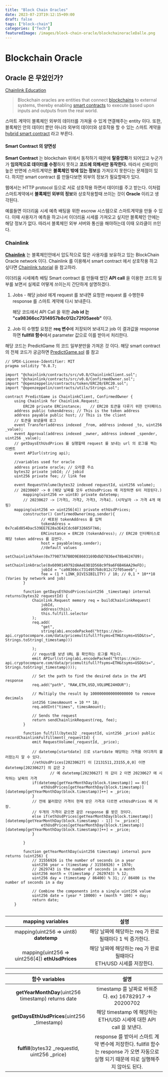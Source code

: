 ```yaml
---
title: "Block Chain Oracles"
date: 2023-07-23T19:12:15+09:00
draft: false
tags: ["block-chain"]
categories: ["Tech"]
featuredImage: /images/block-chain-oracle/blockchainoracleDalle.png
---
```


# Blockchain Oracle

## Oracle 은 무었인가?

[Chainlink Education](https://chain.link/education/blockchain-oracles)

>Blockchain oracles are entities that connect [blockchains](https://chain.link/education-hub/blockchain) to external systems, thereby enabling [smart contracts](https://chain.link/education/smart-contracts) to execute based upon inputs and outputs from the real world.

스마트 계약이 블록체인 외부의 데이터를 가져올 수 있게 연결해주는 entity 이다. 또한, 블록체인 안의 데이터 뿐만 아니라 외부의 데이터와 상호작용 할 수 있는 스마트 계약을 [hybrid smart contract](https://chain.link/education-hub/hybrid-smart-contracts) 라고 부른다. 

#### Smart Contract 의 양면성

**Smart Contract** 는 blockchain 위에서 동작하기 때문에 **탈중앙화**가 되어있고 누군가가 **임의적으로 데이터를 수정**하지 못하고 **코드에 의해서만 동작한다.** 따라서 신뢰성이 높은 반면에 스마트계약은 **블록체인 밖에 있는 정보**를 가져오지 못한다는 문제점이 있다. 하지만 smart contract 를 만들다보면 외부의 정보가 필요할때가 있다.

웹에서는 HTTP protocol 등으로 서로 상호작용 하면서 데이터를 주고 받는다. 이처럼 스마트계약에서 **블록체인 외부의 정보**와 상호작용할때 쓰이는 것이 **Oracle** 이리고 생각된다.

예를들면 이더리움 시세 예측 배팅을 위한 escrow 시스템으로 스마트계약을 만들 수 있다. 이때 사용자가 예측을 하고나서 이더리움 시세를 가져오고 싶지만 블록체인 안에는 해당 정보가 없다. 따라서 블록체인 외부 서버와 통신을 해야하는데 이때 오라클이 쓰인다.

### Chainlink

[**Chainlink**](https://chain.link/) 는 블록체인안에서 압도적으로 많은 사용자를 보유하고 있는 BlockChain Oracle network 이다. Chainlink 를 이용해서 smart contract 에서 상호작용 하고 싶다면 [Chainlink tutorial](https://docs.chain.link/getting-started/conceptual-overview) 을 참고하라.

이더리움 시세예측 배팅 Smart contract 를 만들때 썼던 **API call** 을 이용한 코드의 일부를 보면서 실제로 어떻게 쓰이는지 간단하게 설명하겠다.

1. Jobs - 해당 jobid 에게 request 를 보내면 요청한 request 를 수행한후 response 를 스마트 계약에 다시 보내준다.

   해당 코드에서 API Call 을 위한 **Job id 는 "ca98366cc7314957b8c012c72f05aeeb"** 이다.

2. Job 이 수행할 요청은 **req 변수**에 저장되어 보내지고 job 이 결과값을 response 하면 **fullfill 함수**에서 parameter 값으로 이를 받아서 처리한다.

해당 코드는 PredictGame 의 코드 일부분만을 가져온 것 이다. 해당 smart contract 의 전체 코드가 궁금하면 [PredictGame.sol](https://github.com/jwanp/SKKUOracleTeam3/blob/main/contracts/PredictGame.sol) 를 참고
```solidity
// SPDX-License-Identifier: MIT
pragma solidity ^0.8.7;

import "@chainlink/contracts/src/v0.8/ChainlinkClient.sol";
import "@chainlink/contracts/src/v0.8/ConfirmedOwner.sol";
import "@openzeppelin/contracts/token/ERC20/ERC20.sol";
import "@openzeppelin/contracts/utils/Strings.sol";

contract PredictGame is ChainlinkClient, ConfirmedOwner {
    using Chainlink for Chainlink.Request;
		ERC20 private ERCinstance;    // ERC20 토큰을 다루기 위한 인터페이스
    address public tokenAdress; // This is the token address
    address payable public host; // This is the client
    // 토큰을 보냈을때 로그
    event Transfer(address indexed _from, address indexed _to, uint256 _value); 
    event Approval(address indexed _owner, address indexed _spender, uint256 _value); 
    // getDaysEthUsdPrices 를 실행할때 request 를 보내는 url 의 로그를 찍는 이벤트
    event APIurl(string api); 

    //variables used for oracle
    address private oracle; // 오라클 주소
    bytes32 private jobId; // jobid
    uint256 private fee; // link fee
    
    event RequestVolume(bytes32 indexed requestId, uint256 volume);
    // 20230607 -> 0 (해당 날짜를 모두 ethUsdPrices 에 저장하면 6이 저장된다.)
		mapping(uint256 => uint8) private datetemp; 
		// 20230627 -> [가격1, 가격2, 가격3, 가격4]. (시작날자 -> 가격 4개 매핑)
    mapping(uint256 => uint256[4]) private ethUsdPrices; 
		constructor() ConfirmedOwner(msg.sender){
		        // 배포된 tokenAddress 를 입력
		        tokenAdress = 0x7caEd854Dac539EE7E28a3E42Cdc68F32665F7A6; 
		        ERCinstance = ERC20 (tokenAdress); // ERC20 인터페이스로 해당 token address 를 감싼다.
		        host = payable(msg.sender);
		        //default values
		        setChainlinkToken(0x779877A7B0D9E8603169DdbD7836e478b4624789);
		        setChainlinkOracle(0x6090149792dAAeE9D1D568c9f9a6F6B46AA29eFD);
		        jobId = "ca98366cc7314957b8c012c72f05aeeb"; 
		        fee = (1 * LINK_DIVISIBILITY) / 10; // 0,1 * 10**18 (Varies by network and job)
		}

		function getDaysEthUsdPrices(uint256 _timestamp) internal returns(bytes32 requestId) { 
	        Chainlink.Request memory req = buildChainlinkRequest(
	            jobId,
	            address(this),
	            this.fulfill.selector
	        );
	        req.add(
	            "get",
	            string(abi.encodePacked("https://min-api.cryptocompare.com/data/pricemultifull?fsyms=ETH&tsyms=USD&ts=", Strings.toString(_timestamp)))
	            
	        );
	        // requst를 보낸 URL 을 확인하는 로그를 찍는다.
	        emit APIurl(string(abi.encodePacked("https://min-api.cryptocompare.com/data/pricemultifull?fsyms=ETH&tsyms=USD&ts=", Strings.toString(_timestamp))));
	
	        // Set the path to find the desired data in the API response
	        req.add("path", "RAW,ETH,USD,VOLUME24HOUR");
	
	        // Multiply the result by 1000000000000000000 to remove decimals
	        int256 timesAmount = 10 ** 18;
	        req.addInt("times", timesAmount);
	
	        // Sends the request
	        return sendChainlinkRequest(req, fee);
		}

		function fulfill(bytes32 _requestId, uint256 _price) public recordChainlinkFulfillment(_requestId) {
			emit RequestVolume(_requestId, _price);
			
			// datetemp[startdate] 으로 startdate 해당하는 가격을 어디까지 불러왔는지 알 수 있다.
			//ethUsdPrices[20230627] 이 [2131511,23155,0,0] 이면 datetemp[20230627] 의 값은 2 
					// 예 datetemp[20230627] 의 값이 2 이면 20230627 에 시작하는 날짜의 가격
			if(datetemp[getYearMonthDay(block.timestamp)] == 0){ 
				ethUsdPrices[getYearMonthDay(block.timestamp)][datetemp[getYearMonthDay(block.timestamp)]++] = _price; 
			} 
			// 전에 불러왔던 가격이 현재 받은 가격과 다르면 ethUsdPrices 에 저장. 
			// 두개의 가격이 같으면 같은 response 를 받은 것이다.
			else if(ethUsdPrices[getYearMonthDay(block.timestamp)][datetemp[getYearMonthDay(block.timestamp) - 1]] != _price){
				ethUsdPrices[getYearMonthDay(block.timestamp)][datetemp[getYearMonthDay(block.timestamp)]++] = _price; 
			}
        
		}

		function getYearMonthDay(uint256 timestamp) internal pure returns (uint256) {
			// 31556926 is the number of seconds in a year
			uint256 year = (timestamp / 31556926) + 1970; 
			// 2629743 is the number of seconds in a month
			uint256 month = (timestamp / 2629743) % 12; 
			uint256 day = (timestamp / 86400) % 31; // 86400 is the number of seconds in a day

			// Combine the components into a single uint256 value
			uint256 date = (year * 10000) + (month * 100) + day;
			return date;
    }
		
```

|                mapping variables                |                             설명                             |
| :---------------------------------------------: | :----------------------------------------------------------: |
|     mapping(uint256 => uint8) **datetemp**      |   해당 날짜에 해당하는 req 가 완료될때마다 1 씩 증가한다.    |
| mapping(uint256 => uint256[4]) **ethUsdPrices** | 해당 날짜에 해당하는 req 가 완료될때마다 <br />ETH/USD 시세를 저장한다. |

|                   함수 variables                    |                             설명                             |
| :-------------------------------------------------: | :----------------------------------------------------------: |
| **getYearMonthDay**(uint256 timestamp) returns date |    timestamp 를 날짜로 바꿔준다. ex) 16782917 → 20200702     |
|     **getDaysEthUsdPrices**(uint256 _timestamp)     | 해당 timestamp 에 해당하는 ETH/USD 시세에 대한 API call 을 보낸다. |
|   **fulfill**(bytes32 _requestId, uint256 _price)   |       response 를 받아서 스마트 계약 변수에 저장한다. fullfill 함수는 response 가 오면 자동으로 실행 되기 때문에 따로 실행해주지 않아도 된다.  |

